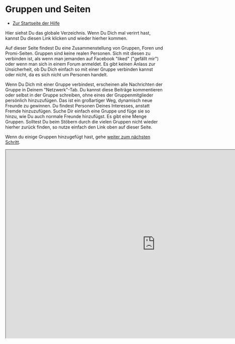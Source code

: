 Gruppen und Seiten 
==========

* [Zur Startseite der Hilfe](help)

Hier siehst Du das globale Verzeichnis. Wenn Du Dich mal verirrt hast, kannst Du diesen Link klicken und wieder hierher kommen.

Auf dieser Seite findest Du eine Zusammenstellung von Gruppen, Foren und Promi-Seiten. Gruppen sind keine realen Personen. Sich mit diesen zu verbinden ist, als wenn man jemanden auf Facebook "liked" ("gefällt mir") oder wenn man sich in einem Forum anmeldet. Es gibt keinen Anlass zur Unsicherheit, ob Du Dich einfach so mit einer Gruppe verbinden kannst oder nicht, da es sich nicht um Personen handelt.

Wenn Du Dich mit einer Gruppe verbindest, erscheinen alle Nachrichten der Gruppe in Deinem "Netzwerk"-Tab. Du kannst diese Beiträge kommentieren oder selbst in der Gruppe schreiben, ohne eines der Gruppenmitglieder persönlich hinzuzufügen. Das ist ein großartiger Weg, dynamisch neue Freunde zu gewinnen. Du findest Personen Deines Interesses, anstatt Fremde hinzuzufügen. Suche Dir einfach eine Gruppe und füge sie so hinzu, wie Du auch normale Freunde hinzufügst. Es gibt eine Menge Gruppen. Solltest Du beim Stöbern durch die vielen Gruppen nicht wieder hierher zurück finden, so nutze einfach den Link oben auf dieser Seite.

Wenn du einige Gruppen hinzugefügt hast, gehe <a href="help/Quick-Start-andfinally">weiter zum nächsten Schritt</a>.

<iframe src="http://dir.friendica.com/directory/forum" width="950" height="600"></iframe>


